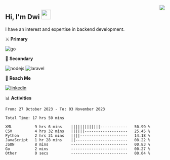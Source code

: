 [<img src="https://komarev.com/ghpvc/?username=masred&color=green&style=flat-square&label=Profile+Views" align="right">](github.com/masred)

## Hi, I'm Dwi <img src="https://raw.githubusercontent.com/MartinHeinz/MartinHeinz/master/wave.gif" width="30px">

I have an interest and expertise in backend development.

⚔️ **Primary**

![go](https://img.shields.io/badge/---?logo=go&label=Golang&style=social)

🔪 **Secondary**

![nodejs](https://img.shields.io/badge/---?logo=node.js&label=Node.js&style=social&logoColor=green)
![laravel](https://img.shields.io/badge/---?logo=laravel&label=Laravel&style=social)

🔗 **Reach Me**

[![linkedin](https://img.shields.io/badge/---?logo=linkedin&label=LinkedIn&style=social)](https://linkedin.com/in/dwifitriyanto)

📊 **Activities**

<!--START_SECTION:waka-->

```all_time
From: 27 October 2023 - To: 03 November 2023

Total Time: 17 hrs 50 mins

XML          9 hrs 6 mins    |||||||||||||------------   50.99 %
CSV          4 hrs 32 mins   ||||||-------------------   25.45 %
Python       2 hrs 31 mins   ||||---------------------   14.18 %
JavaScript   1 hr 28 mins    ||-----------------------   08.22 %
JSON         8 mins          -------------------------   00.83 %
Go           2 mins          -------------------------   00.27 %
Other        0 secs          -------------------------   00.04 %
```

<!--END_SECTION:waka-->
